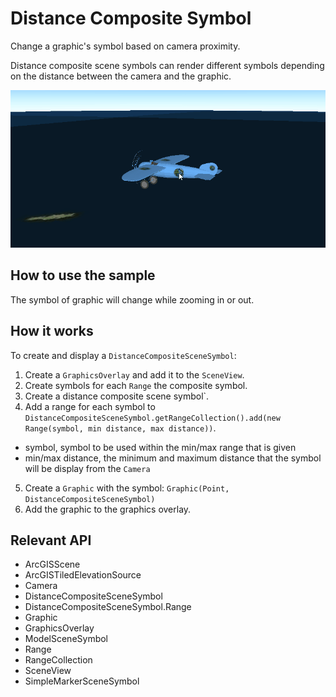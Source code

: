 # Distance Composite Symbol

Change a graphic's symbol based on camera proximity.

Distance composite scene symbols can render different symbols depending on the distance between the camera and the
 graphic.

![](DistanceCompositeSymbol.gif)

## How to use the sample

The symbol of graphic will change while zooming in or out.

## How it works

To create and display a `DistanceCompositeSceneSymbol`:


  1. Create a `GraphicsOverlay` and add it to the `SceneView`.
  2. Create symbols for each `Range` the composite symbol.
  3. Create a distance composite scene symbol`.
  4. Add a range for each symbol to `DistanceCompositeSceneSymbol.getRangeCollection().add(new Range(symbol, min distance, max distance))`.
*   symbol, symbol to be used within the min/max range that is given
*   min/max distance, the minimum and maximum distance that the symbol will be display from the `Camera`
  5. Create a `Graphic` with the symbol: `Graphic(Point, DistanceCompositeSceneSymbol)`
  6. Add the graphic to the graphics overlay.


## Relevant API


*   ArcGISScene
*   ArcGISTiledElevationSource
*   Camera
*   DistanceCompositeSceneSymbol
*   DistanceCompositeSceneSymbol.Range
*   Graphic
*   GraphicsOverlay
*   ModelSceneSymbol
*   Range
*   RangeCollection
*   SceneView
*   SimpleMarkerSceneSymbol



